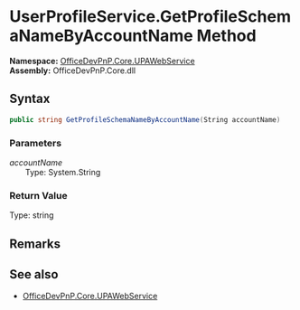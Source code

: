 # UserProfileService.GetProfileSchemaNameByAccountName Method  
  

**Namespace:** [OfficeDevPnP.Core.UPAWebService](OfficeDevPnP.Core.UPAWebService.md)  
**Assembly:** OfficeDevPnP.Core.dll  
## Syntax
```C#
public string GetProfileSchemaNameByAccountName(String accountName)
```
### Parameters
*accountName*  
&emsp;&emsp;Type: System.String  
### Return Value
Type: string  

## Remarks 

## See also
- [OfficeDevPnP.Core.UPAWebService](OfficeDevPnP.Core.UPAWebService.md)
